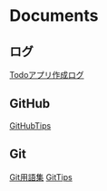 # Documents

## ログ
[Todoアプリ作成ログ](https://github.com/RyutoMita-SO/Documents/blob/master/%E3%83%AD%E3%82%B0/todo_application_laravel.md)  

## GitHub
[GitHubTips](https://github.com/RyutoMita-SO/Documents/blob/master/GitHub/GitHubTips.md)

## Git
[Git用語集](https://github.com/RyutoMita-SO/Documents/blob/master/Git/Git%E7%94%A8%E8%AA%9E%E9%9B%86.md)
[GitTips](https://github.com/RyutoMita-SO/Documents/blob/master/Git/GitTips.md)
